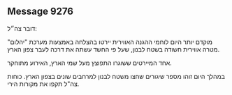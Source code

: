 ## Message 9276

דובר צה״ל:

מוקדם יותר היום לוחמי ההגנה האווירית יירטו בהצלחה באמצעות מערכת "יהלום" מטרה אווירית חשודה בשטח לבנון, שעל פי החשד עשתה את דרכה לעבר צפון הארץ. 

אחד המיירטים ששוגרו התפוצץ מעל שמי הארץ, האירוע מתוחקר.

במהלך היום זוהו מספר שיגורים שחצו משטח לבנון למרחבים שונים בצפון הארץ.
כוחות צה"ל תקפו את מקורות הירי.

